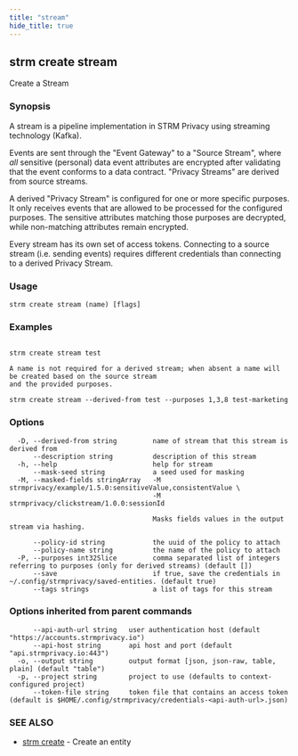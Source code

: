 ```yaml
---
title: "stream"
hide_title: true
---
```

## strm create stream

Create a Stream

### Synopsis

A stream is a pipeline implementation in STRM Privacy using streaming technology (Kafka).

Events are sent through the "Event Gateway" to a "Source Stream", where *all* sensitive (personal) data event attributes are encrypted
after validating that the event conforms to a data contract. "Privacy Streams" are derived from source streams.

A derived "Privacy Stream" is configured for one or more specific purposes. It only receives events that are allowed
to be processed for the configured purposes. The sensitive attributes matching those purposes are decrypted, while 
non-matching attributes remain encrypted.

Every stream has its own set of access tokens. Connecting to a source stream (i.e. sending events) requires different 
credentials than connecting to a derived Privacy Stream.

### Usage

```
strm create stream (name) [flags]
```

### Examples

```

strm create stream test

A name is not required for a derived stream; when absent a name will be created based on the source stream
and the provided purposes.

strm create stream --derived-from test --purposes 1,3,8 test-marketing

```

### Options

```
  -D, --derived-from string         name of stream that this stream is derived from
      --description string          description of this stream
  -h, --help                        help for stream
      --mask-seed string            a seed used for masking
  -M, --masked-fields stringArray   -M strmprivacy/example/1.5.0:sensitiveValue,consistentValue \
                                    -M strmprivacy/clickstream/1.0.0:sessionId
                                    
                                    Masks fields values in the output stream via hashing.
                                    	
      --policy-id string            the uuid of the policy to attach
      --policy-name string          the name of the policy to attach
  -P, --purposes int32Slice         comma separated list of integers referring to purposes (only for derived streams) (default [])
      --save                        if true, save the credentials in ~/.config/strmprivacy/saved-entities. (default true)
      --tags strings                a list of tags for this stream
```

### Options inherited from parent commands

```
      --api-auth-url string   user authentication host (default "https://accounts.strmprivacy.io")
      --api-host string       api host and port (default "api.strmprivacy.io:443")
  -o, --output string         output format [json, json-raw, table, plain] (default "table")
  -p, --project string        project to use (defaults to context-configured project)
      --token-file string     token file that contains an access token (default is $HOME/.config/strmprivacy/credentials-<api-auth-url>.json)
```

### SEE ALSO

* [strm create](docs/04-reference/01-cli-reference/strm/create/index.md)	 - Create an entity

